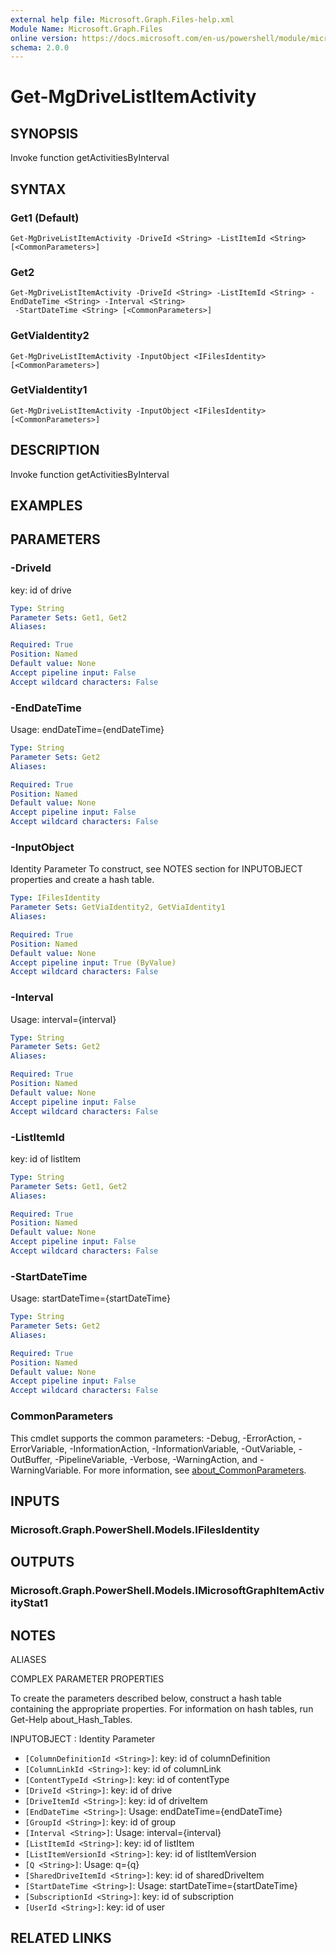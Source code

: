 ```yaml
---
external help file: Microsoft.Graph.Files-help.xml
Module Name: Microsoft.Graph.Files
online version: https://docs.microsoft.com/en-us/powershell/module/microsoft.graph.files/get-mgdrivelistitemactivity
schema: 2.0.0
---
```


# Get-MgDriveListItemActivity

## SYNOPSIS
Invoke function getActivitiesByInterval

## SYNTAX

### Get1 (Default)
```
Get-MgDriveListItemActivity -DriveId <String> -ListItemId <String> [<CommonParameters>]
```

### Get2
```
Get-MgDriveListItemActivity -DriveId <String> -ListItemId <String> -EndDateTime <String> -Interval <String>
 -StartDateTime <String> [<CommonParameters>]
```

### GetViaIdentity2
```
Get-MgDriveListItemActivity -InputObject <IFilesIdentity> [<CommonParameters>]
```

### GetViaIdentity1
```
Get-MgDriveListItemActivity -InputObject <IFilesIdentity> [<CommonParameters>]
```

## DESCRIPTION
Invoke function getActivitiesByInterval

## EXAMPLES

## PARAMETERS

### -DriveId
key: id of drive

```yaml
Type: String
Parameter Sets: Get1, Get2
Aliases:

Required: True
Position: Named
Default value: None
Accept pipeline input: False
Accept wildcard characters: False
```

### -EndDateTime
Usage: endDateTime={endDateTime}

```yaml
Type: String
Parameter Sets: Get2
Aliases:

Required: True
Position: Named
Default value: None
Accept pipeline input: False
Accept wildcard characters: False
```

### -InputObject
Identity Parameter
To construct, see NOTES section for INPUTOBJECT properties and create a hash table.

```yaml
Type: IFilesIdentity
Parameter Sets: GetViaIdentity2, GetViaIdentity1
Aliases:

Required: True
Position: Named
Default value: None
Accept pipeline input: True (ByValue)
Accept wildcard characters: False
```

### -Interval
Usage: interval={interval}

```yaml
Type: String
Parameter Sets: Get2
Aliases:

Required: True
Position: Named
Default value: None
Accept pipeline input: False
Accept wildcard characters: False
```

### -ListItemId
key: id of listItem

```yaml
Type: String
Parameter Sets: Get1, Get2
Aliases:

Required: True
Position: Named
Default value: None
Accept pipeline input: False
Accept wildcard characters: False
```

### -StartDateTime
Usage: startDateTime={startDateTime}

```yaml
Type: String
Parameter Sets: Get2
Aliases:

Required: True
Position: Named
Default value: None
Accept pipeline input: False
Accept wildcard characters: False
```

### CommonParameters
This cmdlet supports the common parameters: -Debug, -ErrorAction, -ErrorVariable, -InformationAction, -InformationVariable, -OutVariable, -OutBuffer, -PipelineVariable, -Verbose, -WarningAction, and -WarningVariable. For more information, see [about_CommonParameters](http://go.microsoft.com/fwlink/?LinkID=113216).

## INPUTS

### Microsoft.Graph.PowerShell.Models.IFilesIdentity

## OUTPUTS

### Microsoft.Graph.PowerShell.Models.IMicrosoftGraphItemActivityStat1

## NOTES

ALIASES

COMPLEX PARAMETER PROPERTIES

To create the parameters described below, construct a hash table containing the appropriate properties. For information on hash tables, run Get-Help about_Hash_Tables.


INPUTOBJECT <IFilesIdentity>: Identity Parameter
  - `[ColumnDefinitionId <String>]`: key: id of columnDefinition
  - `[ColumnLinkId <String>]`: key: id of columnLink
  - `[ContentTypeId <String>]`: key: id of contentType
  - `[DriveId <String>]`: key: id of drive
  - `[DriveItemId <String>]`: key: id of driveItem
  - `[EndDateTime <String>]`: Usage: endDateTime={endDateTime}
  - `[GroupId <String>]`: key: id of group
  - `[Interval <String>]`: Usage: interval={interval}
  - `[ListItemId <String>]`: key: id of listItem
  - `[ListItemVersionId <String>]`: key: id of listItemVersion
  - `[Q <String>]`: Usage: q={q}
  - `[SharedDriveItemId <String>]`: key: id of sharedDriveItem
  - `[StartDateTime <String>]`: Usage: startDateTime={startDateTime}
  - `[SubscriptionId <String>]`: key: id of subscription
  - `[UserId <String>]`: key: id of user

## RELATED LINKS
